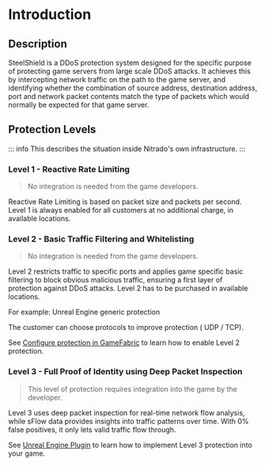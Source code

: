 # Introduction

## Description

SteelShield is a DDoS protection system designed for the specific purpose of protecting game servers from large scale DDoS
attacks. It achieves this by intercepting network traffic on the path to the game server, and identifying whether the
combination of source address, destination address, port and network packet contents match the type of packets which
would normally be expected for that game server.

## Protection Levels

::: info
This describes the situation inside Nitrado's own infrastructure.
:::

### Level 1 - Reactive Rate Limiting

> No integration is needed from the game developers.

Reactive Rate Limiting is based on packet size and packets per second. Level 1 is always enabled for all customers at no additional charge, in available locations.

### Level 2 - Basic Traffic Filtering and Whitelisting

> No integration is needed from the game developers.

Level 2 restricts traffic to specific ports and applies game specific basic filtering to block obvious malicious traffic, ensuring a first layer of protection against DDoS attacks. Level 2 has to be purchased in available locations.

For example: Unreal Engine generic protection

The customer can choose protocols to improve protection ( UDP / TCP).

See [Configure protection in GameFabric](/steelshield/gamefabric/gamefabric) to learn how to enable Level 2 protection.

### Level 3 - Full Proof of Identity using Deep Packet Inspection

> This level of protection requires integration into the game by the developer.

Level 3 uses deep packet inspection for real-time network flow analysis, while sFlow data provides insights into traffic patterns over time.
With 0% false positives, it only lets valid traffic flow through.

See [Unreal Engine Plugin](/steelshield/unreal-engine-plugin/using-the-plugin) to learn how to implement Level 3 protection into your game.
